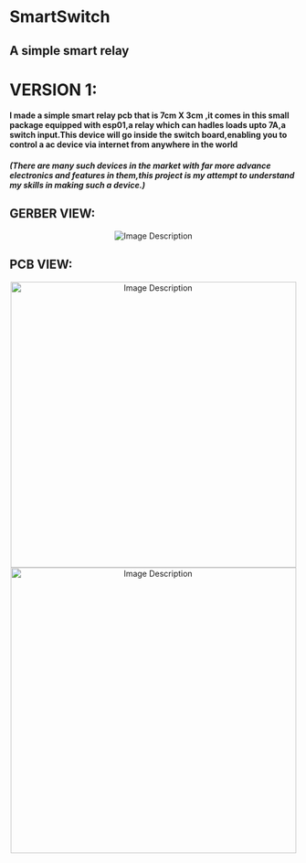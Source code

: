 # SmartSwitch
## A simple smart relay 

# VERSION 1:
#### I made a simple smart relay pcb that is 7cm X 3cm ,it comes in this small package equipped with esp01,a relay which can hadles loads upto 7A,a switch input.This device will go inside the switch board,enabling you to control a ac device via internet from anywhere in the world
##### (There are many such devices in the market with far more advance electronics and features in them,this project is my attempt to understand my skills in making such a device.)
## GERBER VIEW:

<p align="center">
  <img src="https://drive.google.com/uc?id=1v6OnwlNzjeGdCCKdXyIsyxN9hw0ySQK3" alt="Image Description">
<p align="center">


## PCB VIEW:
<p align="center">
  <img src="https://drive.google.com/uc?id=1aMRqgjlVZi1BJmp6tSKQ1XrNE2D2w1is" alt="Image Description" width="500">
  <img src="https://drive.google.com/uc?id=1wlMj8XAB2DxawYWAR6VJcplFSa9w1pEb" alt="Image Description" width="500">
<p align="center">
